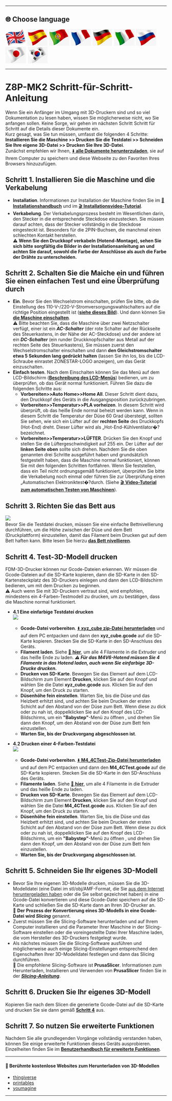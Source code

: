 [USER_GUIDE]: https://downgit.github.io/#/home?url=https://github.com/ZONESTAR3D/Z8P/tree/main/Z8P-MK2
[INSTALLATION_GUIDE]: https://github.com/ZONESTAR3D/Z8P/tree/main/Z8P-MK2/1-Installation_Guide/readme.md
[INSTALL_VIDEO]: https://youtu.be/-oieO7U0LCc
[IMG_ACSWITCH]: https://github.com/ZONESTAR3D/Z8P/blob/main/Z8P-MK2/1-Installation_Guide/pic/selectAC.png
[POWER_ON]: https://github.com/ZONESTAR3D/Z8P/tree/main/Z8P-MK2/2-Operation_Guide#power-on
[VIDEO_POWER_ON]: https://github.com/ZONESTAR3D/Z8P/blob/main/Z8P-MK2/2-Operation_Guide/pic/PowerOn.gif
[LCD_MENU]: https://github.com/ZONESTAR3D/Z8P/tree/main/Z8P-MK2/2-Operation_Guide/DWIN_LCD_screen_Menu_Description
[LEVEL_BED]: https://github.com/ZONESTAR3D/Z8P/tree/main/Z8P-MK2/2-Operation_Guide#level-the-bed
[XYZ_CUBE]: https://github.com/ZONESTAR3D/Z8P/tree/main/Z8P-MK2/3-TestGcode/xyz_cube.zip
[LOAD_FILAMENT]: https://github.com/ZONESTAR3D/Z8P/tree/main/Z8P-MK2/2-Operation_Guide#load-filaments
[M4_4CTEST]: https://github.com/ZONESTAR3D/Z8P/tree/main/Z8P-MK2/3-TestGcode/M4_4CTest.zip
[SLICING_GUIDE]: https://github.com/ZONESTAR3D/Z8P/tree/main/Z8P-MK2/4-SlicingGuide/readme.md
[AUTOTEST_VIDEO]: https://youtu.be/iSsuy2ePWw8
[ADVANCE_FEATURES]: https://github.com/ZONESTAR3D/Z8P/tree/main/Z8P-MK2/2-Operation_Guide#advance-features
[Z8P_FAQ]: (https://github.com/ZONESTAR3D/Z8P/tree/main/Z8P_FAQ)

----
## <a id="choose-language">:globe_with_meridians: Choose language </a>
[![](./lanpic/EN.png)](https://github.com/ZONESTAR3D/Z8P/blob/main/Z8P-MK2/step_by_step.md)
[![](./lanpic/ES.png)](https://github.com/ZONESTAR3D/Z8P/blob/main/Z8P-MK2/step_by_step-es.md)
[![](./lanpic/PT.png)](https://github.com/ZONESTAR3D/Z8P/blob/main/Z8P-MK2/step_by_step-pt.md)
[![](./lanpic/FR.png)](https://github.com/ZONESTAR3D/Z8P/blob/main/Z8P-MK2/step_by_step-fr.md)
[![](./lanpic/DE.png)](https://github.com/ZONESTAR3D/Z8P/blob/main/Z8P-MK2/step_by_step-de.md)
[![](./lanpic/IT.png)](https://github.com/ZONESTAR3D/Z8P/blob/main/Z8P-MK2/step_by_step-it.md)
[![](./lanpic/RU.png)](https://github.com/ZONESTAR3D/Z8P/blob/main/Z8P-MK2/step_by_step-ru.md)
[![](./lanpic/JP.png)](https://github.com/ZONESTAR3D/Z8P/blob/main/Z8P-MK2/step_by_step-jp.md)
[![](./lanpic/KR.png)](https://github.com/ZONESTAR3D/Z8P/blob/main/Z8P-MK2/step_by_step-kr.md)
<!-- [![](./lanpic/SA.png)](https://github.com/ZONESTAR3D/Z8P/blob/main/Z8P-MK2/step_by_step-ar.md) -->

----
# Z8P-MK2 Schritt-für-Schritt-Anleitung
Wenn Sie ein Anfänger im Umgang mit 3D-Druckern sind und so viel Dokumentation zu lesen haben, wissen Sie möglicherweise nicht, wo Sie anfangen sollen. Keine Sorge, wir gehen im nächsten Schritt Schritt für Schritt auf die Details dieser Dokumente ein.     
Kurz gesagt, was Sie tun müssen, umfasst die folgenden 4 Schritte: **Installieren Sie die Maschine >> Drucken Sie die Testdatei >> Schneiden Sie Ihre eigene 3D-Datei >> Drucken Sie Ihre 3D-Datei**.     
Zunächst empfehlen wir Ihnen, [:arrow_down: **alle Dokumente herunterzuladen**][USER_GUIDE], sie auf Ihrem Computer zu speichern und diese Webseite zu den Favoriten Ihres Browsers hinzuzufügen.

## <a id="step1">Schritt 1. Installieren Sie die Maschine und die Verkabelung </a>
- **Installation**. Informationen zur Installation der Maschine finden Sie im [:book: **Installationshandbuch**][INSTALLATION_GUIDE] und im [ :clapper: **Installationsvideo-Tutorial**][INSTALL_VIDEO].
- **Verkabelung**. Der Verkabelungsprozess besteht im Wesentlichen darin, den Stecker in die entsprechende Steckdose einzustecken. Sie müssen darauf achten, dass der Stecker vollständig in die Steckdose eingesteckt ist. Besonders für die 2PIN-Buchsen, die manchmal einen schlechten Kontakt herstellen.     
:warning: **Wenn Sie den Druckkopf verkabeln (Hotend-Montage), sehen Sie sich bitte sorgfältig die Bilder in der Installationsanleitung an und achten Sie darauf, sowohl die Farbe der Anschlüsse als auch die Farbe der Drähte zu unterscheiden.**

## <a id="step2">Schritt 2. Schalten Sie die Maiche ein und führen Sie einen einfachen Test und eine Überprüfung durch</a>
- **Ein**. Bevor Sie den Wechselstrom einschalten, prüfen Sie bitte, ob die Einstellung des 110-V-/220-V-Stromversorgungswahlschalters auf die richtige Position eingestellt ist ([**siehe dieses Bild**][IMG_ACSWITCH]). Und dann können Sie [**die Maschine einschalten**][POWER_ON].     
:warning: Bitte beachten Sie, dass die Maschine über zwei Netzschalter verfügt, einer ist ein ***AC-Schalter*** (der rote Schalter auf der Rückseite des Steuerkastens, in der Nähe der AC-Steckdose) und der andere ist ein ***DC-Schalter*** (ein runder Druckknopfschalter aus Metall auf der rechten Seite des Steuerkastens), Sie müssen zuerst den Wechselstromschalter einschalten und dann **den Gleichstromschalter etwa 5 Sekunden lang gedrückt halten** (lassen Sie ihn los, bis die LCD-Schraube einrastet ZONESTAR-LOGO anzeigen), um das Gerät einzuschalten.
- **Einfach testen**. Nach dem Einschalten können Sie das Menü auf dem LCD-Bildschirm ([**Beschreibung des LCD-Menüs**][LCD_MENU]) bedienen, um zu überprüfen, ob das Gerät normal funktioniert. Führen Sie dazu die folgenden Schritte aus:
   - **Vorbereiten>>Auto Home>>Home All**. Dieser Schritt dient dazu, den Druckkopf des Geräts in die Ausgangsposition zurückzubringen.
   - **Vorbereiten>>Temperatur>>PLA vorheizen**. In diesem Schritt wird überprüft, ob das heiße Ende normal beheizt werden kann. Wenn in diesem Schritt die Temperatur der Düse 60 Grad übersteigt, sollten Sie sehen, wie sich ein Lüfter auf der **rechten Seite** des Druckkopfs (Hot-End) dreht. Dieser Lüfter wird als „Hot-End-Kühlventilator�?bezeichnet.
   - **Vorbereiten>>Temperatur>>LÜFTER**. Drücken Sie den Knopf und stellen Sie die Lüftergeschwindigkeit auf 255 ein. Der Lüfter auf der **linken Seite oben** sollte sich drehen.
     Nachdem Sie die oben genannten drei Schritte ausgeführt haben und grundsätzlich festgestellt haben, dass die Maschine normal funktioniert, können Sie mit den folgenden Schritten fortfahren. Wenn Sie feststellen, dass ein Teil nicht ordnungsgemäß funktioniert, überprüfen Sie bitte die Verkabelung noch einmal oder führen Sie zur Überprüfung einen „Automatischen Elektroniktest�?durch. (Siehe [ :clapper: **Video-Tutorial zum automatischen Testen von Maschinen**][AUTOTEST_VIDEO]).

## <a id="step3">Schritt 3. Richten Sie das Bett aus </a>
[![](https://img.youtube.com/vi/R3RfGnxx8hY/0.jpg)](https://www.youtube.com/watch?v=R3RfGnxx8hY)        
Bevor Sie die Testdatei drucken, müssen Sie eine einfache Bettnivellierung durchführen, um die Höhe zwischen der Düse und dem Bett (Druckplattform) einzustellen, damit das Filament beim Drucken gut auf dem Bett haften kann. Bitte lesen Sie hierzu [**das Bett nivellieren**][LEVEL_BED].

## <a id="step4">Schritt 4. Test-3D-Modell drucken </a>
FDM-3D-Drucker können nur Gcode-Dateien erkennen. Wir müssen die Gcode-Dateien auf die SD-Karte kopieren, dann die SD-Karte in den SD-Kartensteckplatz des 3D-Druckers einlegen und dann den LCD-Bildschirm bedienen, um mit dem Drucken zu beginnen.     
:warning: Auch wenn Sie mit 3D-Druckern vertraut sind, wird empfohlen, mindestens ein 4-Farben-Testmodell zu drucken, um zu bestätigen, dass die Maschine normal funktioniert.
- **4.1 Eine einfarbige Testdatei drucken**     
[![](https://img.youtube.com/vi/ITHbO9VxTMo/0.jpg)](https://www.youtube.com/watch?v=ITHbO9VxTMo)
   - **Gcode-Datei vorbereiten**. [:arrow_down: **xyz_cube zip-Datei herunterladen**][XYZ_CUBE] und auf dem PC entpacken und dann den **xyz_cube.gcode** auf die SD-Karte kopieren. Stecken Sie die SD-Karte in den SD-Anschluss des Geräts.
   - **Filament laden**. Siehe [:book: **hier**][LOAD_FILAMENT], um alle 4 Filamente in die Extruder und das heiße Ende zu laden.
     ***:warning: Für das M4V6-Hotend müssen Sie 4 Filamente in das Hotend laden, auch wenn Sie einfarbige 3D-Drucke drucken.***
   - **Drucken von SD-Karte**. Bewegen Sie das Element auf dem LCD-Bildschirm zum Element **Drucken**, klicken Sie auf den Knopf und wählen Sie die Datei **xyz_cube.gcode** aus. Klicken Sie auf den Knopf, um den Druck zu starten.
   - **Düsenhöhe fein einstellen**. Warten Sie, bis die Düse und das Heizbett erhitzt sind, und achten Sie beim Drucken der ersten Schicht auf den Abstand von der Düse zum Bett. Wenn diese zu dick oder zu nah ist, doppelklicken Sie auf den Knopf des LCD-Bildschirms, um ein **"Babystep"**-Menü zu öffnen , und drehen Sie dann den Knopf, um den Abstand von der Düse zum Bett fein einzustellen.
   - **Warten Sie, bis der Druckvorgang abgeschlossen ist**.

- **4.2 Drucken einer 4-Farben-Testdatei**    
[![](https://img.youtube.com/vi/CA8pWOuJYmE/0.jpg)](https://www.youtube.com/watch?v=CA8pWOuJYmE)
   - **Gcode-Datei vorbereiten**. [:arrow_down: **M4_4CTest-Zip-Datei herunterladen**][M4_4CTEST] und auf dem PC entpacken und dann den **M4_4CTest.gcode** auf die SD-Karte kopieren. Stecken Sie die SD-Karte in den SD-Anschluss des Geräts.
   - **Filamente laden**. Siehe [:book: **hier**][LOAD_FILAMENT], um alle 4 Filamente in die Extruder und das heiße Ende zu laden.
   - **Drucken von SD-Karte**. Bewegen Sie das Element auf dem LCD-Bildschirm zum Element **Drucken**, klicken Sie auf den Knopf und wählen Sie die Datei **M4_4CTest.gcode** aus. Klicken Sie auf den Knopf, um den Druck zu starten.
   - **Düsenhöhe fein einstellen**. Warten Sie, bis die Düse und das Heizbett erhitzt sind, und achten Sie beim Drucken der ersten Schicht auf den Abstand von der Düse zum Bett. Wenn diese zu dick oder zu nah ist, doppelklicken Sie auf den Knopf des LCD-Bildschirms, um ein **"Babystep"**-Menü zu öffnen , und drehen Sie dann den Knopf, um den Abstand von der Düse zum Bett fein einzustellen.
   - **Warten Sie, bis der Druckvorgang abgeschlossen ist**.

## <a id="step5">Schritt 5. Schneiden Sie Ihr eigenes 3D-Modell </a>
- Bevor Sie Ihre eigenen 3D-Modelle drucken, müssen Sie die 3D-Modelldatei (eine Datei im stl/obj/AMF-Format, die Sie [aus dem Internet heruntergeladen haben](#download) oder die Sie selbst gezeichnet haben) in eine Gcode-Datei konvertieren und diese Gcode-Datei speichern auf die SD-Karte und schließen Sie die SD-Karte dann an Ihren 3D-Drucker an.     
   :pushpin: **Der Prozess der Konvertierung eines 3D-Modells in eine Gcode-Datei wird *Slicing*** genannt.
- Zuerst müssen Sie die Slicing-Software herunterladen und auf Ihrem Computer installieren und die Parameter Ihrer Maschine in der Slicing-Software einstellen oder die voreingestellte Datei Ihrer Maschine laden, die vom Hersteller des 3D-Druckers festgelegt wurde.
- Als nächstes müssen Sie die Slicing-Software ausführen und möglicherweise auch einige Slicing-Einstellungen entsprechend den Eigenschaften Ihrer 3D-Modelldatei festlegen und dann das Slicing durchführen.     
   :pushpin: Die empfohlene Slicing-Software ist **PrusaSlicer**. Informationen zum Herunterladen, Installieren und Verwenden von **PrusaSlicer** finden Sie in der [***Slicing-Anleitung***][SLICING_GUIDE].


## <a id="step6">Schritt 6. Drucken Sie Ihr eigenes 3D-Modell </a>
Kopieren Sie nach dem Slicen die generierte Gcode-Datei auf die SD-Karte und drucken Sie sie dann gemäß [**Schritt 4**](#step4) aus.

## <a id="step7">Schritt 7. So nutzen Sie erweiterte Funktionen </a>
Nachdem Sie alle grundlegenden Vorgänge vollständig verstanden haben, können Sie einige erweiterte Funktionen dieses Geräts ausprobieren.
Einzelheiten finden Sie im [**Benutzerhandbuch für erweiterte Funktionen**][ADVANCE_FEATURES].

----
#### <a id="download"> :page_with_curl: Berühmte kostenlose Websites zum Herunterladen von 3D-Modellen </a>
  - [thingiverse](https://www.thingiverse.com/)  
  - [printables](https://www.printables.com/)  
  - [youmagine](https://www.youmagine.com/)   

----